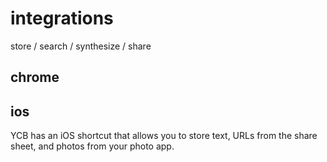 # integrations
store / search / synthesize / share

## chrome

## ios

YCB has an iOS shortcut that allows you to store text, URLs from the share sheet, and photos from your photo app.
